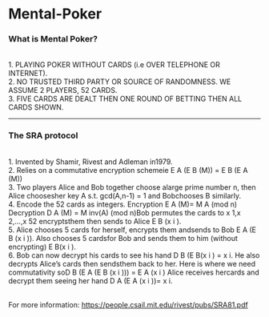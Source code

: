 # Mental-Poker

<h3>What is Mental Poker?</h3>
<br>
1. PLAYING POKER WITHOUT CARDS (i.e OVER TELEPHONE OR INTERNET).
<br>
2. NO TRUSTED THIRD PARTY OR SOURCE OF RANDOMNESS. WE ASSUME 2 PLAYERS, 52 CARDS.
<br>
3. FIVE CARDS ARE DEALT THEN ONE ROUND OF BETTING THEN ALL CARDS SHOWN.
<br>
<hr>
<h3> The SRA protocol </h3>
<br>
1. Invented by Shamir, Rivest and Adleman in1979.
<br>
2. Relies on a commutative encryption schemeie E A (E B (M)) = E B (E A (M))
<br>
3. Two players Alice and Bob together choose alarge prime number n, then Alice choosesher key A s.t. gcd(A,n-1) = 1 and Bobchooses B similarly.
<br>
4. Encode the 52 cards as integers. Encryption E A (M)= M A (mod n) Decryption D A (M) = M inv(A) (mod n)Bob permutes the cards to x 1,x 2,…,x 52 encryptsthem then sends to Alice E B (x i ).
<br>
5. Alice chooses 5 cards for herself, encrypts them andsends to Bob E A (E B (x i )). Also chooses 5 cardsfor Bob and sends them to him (without encrypting) E B(x i ).
<br>
6. Bob can now decrypt his cards to see his hand D B (E B(x i ) = x i. He also decrypts Alice’s cards then sendsthem back to her. Here is where we need commutativity soD B (E A (E B (x i ))) = E A (x i ) Alice receives hercards and decrypt them seeing her hand D A (E A (x i ))= x i.
<br>
<br>

For more information: <link>https://people.csail.mit.edu/rivest/pubs/SRA81.pdf</link>

